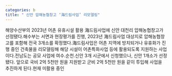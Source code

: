 ```yaml
---
categories: b
title: " 신안 압해농협창고 ‘海드림사업’ 리모델링"
---
```

해양수산부의 2023년 어촌 유휴시설 활용 海드림사업에 신안 대천리 압해농협창고가 선정됐다.해수부는 서면과 현장평가를 진행, 2023년 海드림사업 대상지로 압해농협창고를 포함해 전국 3개소를 확정했다.海드림사업은 어촌 지역에 방치되거나 유휴화가 진행 중인 건축물을 리모델링해 해당 시설이 어촌특화사업 등에 활용되도록 지원하는 사업이다.전남도는 공모 사업에 여수․순천․신안 3개 시군에서 신청했으나, 신안 1개소가 선정됐다. 앞으로 국비 2억 5천만 원을 지원받고 군비 2억 5천만 원을 같이 투입해 사업을 추진하게 된다.현재 미활용 중인